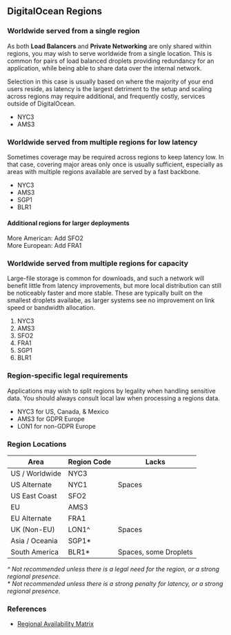 ## DigitalOcean Regions

### Worldwide served from a single region

As both **Load Balancers** and **Private Networking** are only shared within regions, you may wish to serve worldwide from a single location. This is common for pairs of load balanced droplets providing redundancy for an application, while being able to share data over the internal network.

Selection in this case is usually based on where the majority of your end users reside, as latency is the largest detriment to the setup and scaling across regions may require additional, and frequently costly, services outside of DigitalOcean.

- NYC3
- AMS3

### Worldwide served from multiple regions for low latency

Sometimes coverage may be required across regions to keep latency low. In that case, covering major areas only once is usually sufficient, especially as areas with multiple regions available are served by a fast backbone.

- NYC3
- AMS3
- SGP1
- BLR1

#### Additional regions for larger deployments

More American: Add SFO2  
More European: Add FRA1

### Worldwide served from multiple regions for capacity

Large-file storage is common for downloads, and such a network will benefit little from latency improvements, but more local distribution can still be noticeably faster and more stable. These are typically built on the smallest droplets availabe, as larger systems see no improvement on link speed or bandwidth allocation.

1. NYC3
2. AMS3
3. SFO2
4. FRA1
5. SGP1
6. BLR1

### Region-specific legal requirements

Applications may wish to split regions by legality when handling sensitive data. You should always consult local law when processing a regions data.

- NYC3 for US, Canada, & Mexico
- AMS3 for GDPR Europe
- LON1 for non-GDPR Europe

### Region Locations

| Area           | Region Code   | Lacks  |
| -------------- | ------------- | ------ |
| US / Worldwide | NYC3          |        |
| US Alternate   | NYC1          | Spaces |
| US East Coast  | SFO2          |        |
| EU             | AMS3          |        |
| EU Alternate   | FRA1          |        |
| UK (Non-EU)    | LON1^         | Spaces |
| Asia / Oceania | SGP1*         |        |
| South America  | BLR1*         | Spaces, some Droplets |

_^ Not recommended unless there is a legal need for the region, or a strong regional presence._  
_* Not recommended unless there is a strong penalty for latency, or a strong regional presence._  

### References
- [Regional Availability Matrix](https://www.digitalocean.com/docs/platform/availability-matrix/)
